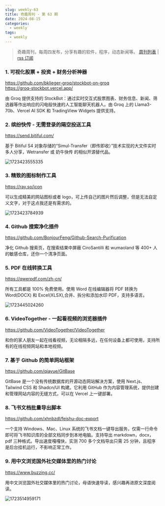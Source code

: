 ```yaml
---
slug: weekly-63
title: 奇趣周刊 - 第 63 期
date: 2024-08-15
categories:
  - weekly
tags:
  - weekly
---
```


> 奇趣周刊，每周四发布，分享有趣的软件，程序，动态新闻等。 [周刊列表](/categories/weekly/) | [rss 订阅](/categories/weekly/index.xml)  

### 1. 可视化股票 + 投资 + 财务分析神器

https://github.com/bklieger-groq/stockbot-on-groq  
https://groq-stockbot.vercel.app/  

由 Groq 提供支持的 StockBot：通过实时交互式股票图表、财务信息、新闻、筛选器等作出响应的闪电般快速的人工智能聊天机器人。由 Groq 上的 Llama3-70b、Vercel AI SDK 和 TradingView Widgets 提供支持。

### 2. 缤纷快传 - 无需登录的隔空投送工具

https://send.bitiful.com/

基于 Bitiful S4 对象存储的“Simul-Transfer（即传即收）”技术实现的大文件实时多人分享，Wetransfer 或 奶牛快传 的相似开源替代品。

![1723423555335](https://imgurl.zishu.me/2024/08/1723423555335.webp)

### 3. 精致的图标制作工具

https://ray.so/icon

可以生成精美的网站图标或者 logo，可上传自己的图片然后调整，但是无法自定义文字，对于这点我还是有需求的。

![1723423784939](https://imgurl.zishu.me/2024/08/1723423784939.webp)

### 4. Github 搜索净化插件

https://github.com/BonjourFeng/Github-Search-Purification

净化 Github 搜索页，在搜索结果中屏蔽 CiroSantilli 和 wumaoland 等 400+ 人的敏感仓库，还你一个清净页面。

### 5. PDF 在线转换工具

https://qwerpdf.com/zh-cn/

所有工具都是 100% 免费使用。使用 Word 在线编辑器将 PDF 转换为 Word(DOCX) 和 Excel(XLSX),合并、拆分和添加水印 PDF，支持多语言。

![1723445024260](https://imgurl.zishu.me/2024/08/1723445024260.webp)

### 6. VideoTogether - 一起看视频的浏览器插件

https://github.com/VideoTogether/VideoTogether

和你的家人朋友一起在线看视频，无论相隔多远，在任何设备上都可使用，支持所有的在线视频网站和本地视频。

### 7. 基于 Github 的简单网站框架

https://github.com/qiayue/GitBase

GitBase 是一个没有传统数据库的开源动态网站解决方案，使用 Next.js、Tailwind CSS 和 Shadcn/UI 构建。它利用 GitHub 作为内容管理系统，提供创建和管理网站内容的无缝方式，可以在 Vercel 上一键部署。

### 8. 飞书文档批量导出脚本

https://github.com/xhnbzdl/feishu-doc-export

一个支持 Windows、Mac、Linux 系统的飞书文档一键导出服务，仅需一行命令即可将飞书知识库的全部文档同步到本地电脑。支持导出 markdown，docx，pdf 三种格式。导出速度嘎嘎快，实测 700 多个文档导出只需 25 分钟，且程序是后台挂机运行，不影响正常工作。

### 9. 用中文浏览国外社交媒体里的热门讨论

https://www.buzzing.cc/

用中文浏览国外社交媒体里的热门讨论，母语快速导读，感兴趣再进原文深度阅读。

![1723514959171](https://imgurl.zishu.me/2024/08/1723514959171.webp)
